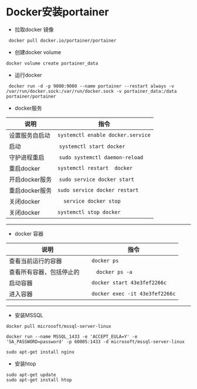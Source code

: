 # Docker安装portainer

- 拉取docker 镜像

```shell
 docker pull docker.io/portainer/portainer
```

- 创建docker volume

```shell
docker volume create portainer_data
```

- 运行docker

```shell
 docker run -d -p 9000:9000 --name portainer --restart always -v /var/run/docker.sock:/var/run/docker.sock -v portainer_data:/data portainer/portainer
```

- docker服务

说明|指令
---|---
设置服务自启动 |```systemctl enable docker.service```
启动     | ```systemctl start docker```
守护进程重启 | ```sudo systemctl daemon-reload```
重启docker |```systemctl restart  docker```
开启docker服务 | ```sudo service docker start```
重启docker服务 |```sudo service docker restart```
关闭docker |```  service docker stop```
关闭docker | ```systemctl stop docker```
---

- docker 容器

说明|指令
---|---
查看当前运行的容器 |```docker ps```
查看所有容器，包括停止的    |   ```docker ps -a```
启动容器|```docker start 43e3fef2266c```
进入容器|```docker exec -it 43e3fef2266c```
---

- 安装MSSQL

```shell
docker pull microsoft/mssql-server-linux
```

```shell
docker run --name MSSQL_1433 -e 'ACCEPT_EULA=Y' -e 'SA_PASSWORD=password' -p 60005:1433 -d microsoft/mssql-server-linux
```

```shell
sudo apt-get install nginx
```

- 安装htop

```shell
sudo apt-get update
sudo apt-get install htop
```
